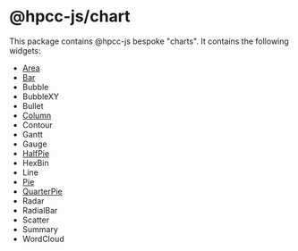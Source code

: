 # @hpcc-js/chart

This package contains @hpcc-js bespoke "charts".  It contains the following widgets:
* [Area](./Area.md)
* [Bar](./Bar.md)
* Bubble
* BubbleXY
* Bullet
* [Column](./Column.md)
* Contour
* Gantt
* Gauge
* [HalfPie](./HalfPie.md)
* HexBin
* Line
* [Pie](./Pie.md)
* [QuarterPie](./QuarterPie.md)
* Radar
* RadialBar
* Scatter
* Summary
* WordCloud
